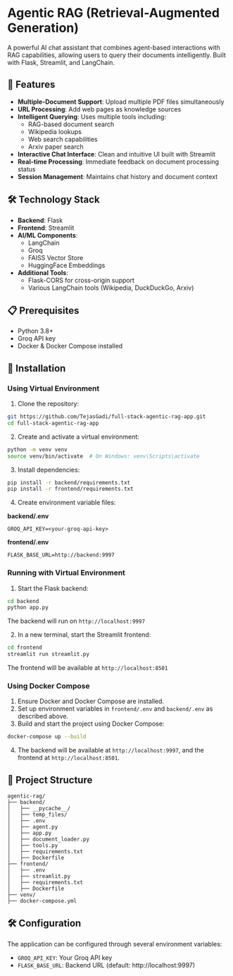 # Agentic RAG (Retrieval-Augmented Generation)

A powerful AI chat assistant that combines agent-based interactions with RAG capabilities, allowing users to query their documents intelligently. Built with Flask, Streamlit, and LangChain.

## 🌟 Features

- **Multiple-Document Support**: Upload multiple PDF files simultaneously
- **URL Processing**: Add web pages as knowledge sources
- **Intelligent Querying**: Uses multiple tools including:
  - RAG-based document search
  - Wikipedia lookups
  - Web search capabilities
  - Arxiv paper search
- **Interactive Chat Interface**: Clean and intuitive UI built with Streamlit
- **Real-time Processing**: Immediate feedback on document processing status
- **Session Management**: Maintains chat history and document context

## 🛠️ Technology Stack

- **Backend**: Flask
- **Frontend**: Streamlit
- **AI/ML Components**:
  - LangChain
  - Groq
  - FAISS Vector Store
  - HuggingFace Embeddings
- **Additional Tools**:
  - Flask-CORS for cross-origin support
  - Various LangChain tools (Wikipedia, DuckDuckGo, Arxiv)

## 📋 Prerequisites

- Python 3.8+
- Groq API key
- Docker & Docker Compose installed

## 🚀 Installation

### Using Virtual Environment

1. Clone the repository:
```bash
git https://github.com/TejasGadi/full-stack-agentic-rag-app.git
cd full-stack-agentic-rag-app
```

2. Create and activate a virtual environment:
```bash
python -m venv venv
source venv/bin/activate  # On Windows: venv\Scripts\activate
```

3. Install dependencies:
```bash
pip install -r backend/requirements.txt
pip install -r frontend/requirements.txt
```

4. Create environment variable files:

**backend/.env**
```env
GROQ_API_KEY=<your-groq-api-key>
```

**frontend/.env**
```env
FLASK_BASE_URL=http://backend:9997
```

### Running with Virtual Environment

1. Start the Flask backend:
```bash
cd backend
python app.py
```
The backend will run on `http://localhost:9997`

2. In a new terminal, start the Streamlit frontend:
```bash
cd frontend
streamlit run streamlit.py
```
The frontend will be available at `http://localhost:8501`

### Using Docker Compose

1. Ensure Docker and Docker Compose are installed.
2. Set up environment variables in `frontend/.env` and `backend/.env` as described above.
3. Build and start the project using Docker Compose:
```bash
docker-compose up --build
```
4. The backend will be available at `http://localhost:9997`, and the frontend at `http://localhost:8501`.

## 📂 Project Structure

```
agentic-rag/
├── backend/
│   ├── __pycache__/
│   ├── temp_files/
│   ├── .env
│   ├── agent.py
│   ├── app.py
│   ├── document_loader.py
│   ├── tools.py
│   ├── requirements.txt
│   ├── Dockerfile
├── frontend/
│   ├── .env
│   ├── streamlit.py
│   ├── requirements.txt
│   ├── Dockerfile
├── venv/
├── docker-compose.yml
```

## 🛠️ Configuration

The application can be configured through several environment variables:

- `GROQ_API_KEY`: Your Groq API key
- `FLASK_BASE_URL`: Backend URL (default: http://localhost:9997)
